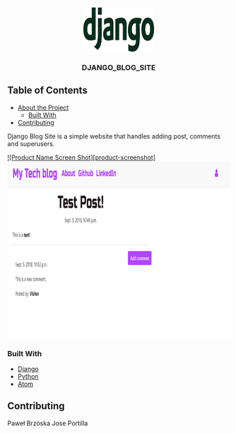<!--
*** Thanks for checking out this README Template. If you have a suggestion that would
*** make this better, please fork the repo and create a pull request or simply open
*** an issue with the tag "enhancement".
*** Thanks again! Now go create something AMAZING! :D
***
***
***
*** To avoid retyping too much info. Do a search and replace for the following:
*** github_username, repo, twitter_handle, email
-->









<!-- PROJECT LOGO -->
<br />
<p align="center">
  <a href="https://github.com/github_username/repo">
    <img src="logo.png" alt="Logo" width="160" height="100">
  </a>

  <h3 align="center">DJANGO_BLOG_SITE</h3>




<!-- TABLE OF CONTENTS -->
## Table of Contents

* [About the Project](#about-the-project)
  * [Built With](#built-with)
* [Contributing](#contributing)





<!-- ABOUT THE PROJECT -->
Django Blog Site is a simple website that handles adding post, comments and superusers.

[![Product Name Screen Shot][product-screenshot]](https://example.com)
<a href="https://github.com/github_username/repo">
    <img src="site.png" alt="Logo" width="1000" height="400">
  </a>




### Built With

* [Django]()
* [Python]()
* [Atom]()



<!-- CONTRIBUTING -->
## Contributing

Paweł Brzóska
Jose Portilla


